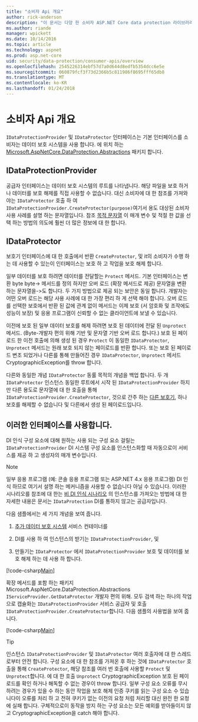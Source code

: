 ```yaml
---
title: "소비자 Api 개요"
author: rick-anderson
description: "이 문서는 다양 한 소비자 ASP.NET Core data protection 라이브러리 내에서 사용할 수 있는 Api의 간략 한 개요를 제공합니다."
ms.author: riande
manager: wpickett
ms.date: 10/14/2016
ms.topic: article
ms.technology: aspnet
ms.prod: asp.net-core
uid: security/data-protection/consumer-apis/overview
ms.openlocfilehash: 2545226314ebf57d7a0d644d8edfb5354dcc6e5e
ms.sourcegitcommit: 060879fcf3f73d2366b5c811986f8695fff65db8
ms.translationtype: MT
ms.contentlocale: ko-KR
ms.lasthandoff: 01/24/2018
---
```

# <a name="consumer-apis-overview"></a>소비자 Api 개요

`IDataProtectionProvider` 및 `IDataProtector` 인터페이스는 기본 인터페이스를 소비자는 데이터 보호 시스템을 사용 합니다. 에 위치 하는 [Microsoft.AspNetCore.DataProtection.Abstractions](https://www.nuget.org/packages/Microsoft.AspNetCore.DataProtection.Abstractions/) 패키지 합니다.

## <a name="idataprotectionprovider"></a>IDataProtectionProvider

공급자 인터페이스는 데이터 보호 시스템의 루트를 나타냅니다. 해당 파일을 보호 하거나 데이터를 보호 해제를 직접 사용할 수 없습니다. 대신 소비자에 대 한 참조를 가져와야는 `IDataProtector` 호출 하 여 `IDataProtectionProvider.CreateProtector(purpose)`여기서 용도 대상된 소비자 사용 사례를 설명 하는 문자열입니다. 참조 [목적 문자열](purpose-strings.md) 이 매개 변수 및 적절 한 값을 선택 하는 방법의 의도에 훨씬 더 많은 정보에 대 한 합니다.

## <a name="idataprotector"></a>IDataProtector

보호기 인터페이스에 대 한 호출에서 반환 `CreateProtector`, 및 it의 소비자가 수행 하는 데 사용할 수 있는이 인터페이스는 보호 하 고 작업을 보호 해제 합니다.

일부 데이터를 보호 하려면 데이터를 전달할는 `Protect` 메서드. 기본 인터페이스는 변환 byte byte-> 메서드를 정의 하지만 오버 로드 (확장 메서드로 제공) 문자열을 변환 하는 문자열을->도 합니다. 두 가지 방법으로 제공 되는 보안은 동일 합니다. 개발자는 어떤 오버 로드는 해당 사용 사례에 대 한 가장 편리 하 게 선택 해야 합니다. 오버 로드를 선택한 보호에서 반환 된 값에 관계 없이 메서드는 이제 보호 (서 암호화 및 조작에도 성능이 보장) 및 응용 프로그램이 신뢰할 수 없는 클라이언트에 보낼 수 있습니다.

이전에 보호 된 일부 데이터 보호를 해제 하려면 보호 된 데이터에 전달 된 `Unprotect` 메서드. (Byte-개발자 편의 위해 기반 및 문자열 기반 오버 로드 합니다.) 보호 된 페이로드 한 이전 호출에 의해 생성 된 경우 `Protect` 이 동일한 `IDataProtector`, `Unprotect` 메서드는 원래 보호 되지 않는 페이로드를 반환 합니다. 또는 보호 된 페이로드 변조 되었거나 다른를 통해 만들어진 경우 `IDataProtector`, `Unprotect` 메서드 CryptographicException를 throw 합니다.

다른와 동일한 개념 `IDataProtector` 동률 목적의 개념을 백업 합니다. 두 개 `IDataProtector` 인스턴스 동일한 루트에서 시작 된 `IDataProtectionProvider` 하지만 다른 용도로 문자열에 대 한 호출을 통해 `IDataProtectionProvider.CreateProtector`, 것으로 간주 하는 [다른 보호기](purpose-strings.md), 하나 보호를 해제할 수 없습니다 및 다른에서 생성 된 페이로드입니다.

## <a name="consuming-these-interfaces"></a>이러한 인터페이스를 사용합니다.

DI 인식 구성 요소에 대해 원하는 사용 되는 구성 요소 걸릴는 `IDataProtectionProvider` DI 시스템 구성 요소를 인스턴스화할 때 자동으로이 서비스를 제공 하 고 생성자의 매개 변수입니다.

> [!NOTE]
> 일부 응용 프로그램 (예: 콘솔 응용 프로그램 또는 ASP.NET 4.x 응용 프로그램) DI 인식 하므로 여기서 설명 하는 메커니즘을 사용할 수 없습니다 아닐 수 있습니다. 이러한 시나리오를 참조에 대 한는 [비 DI 인식 시나리오](../configuration/non-di-scenarios.md) 의 인스턴스를 가져오는 방법에 대 한 자세한 내용은 문서는 `IDataProtection` DI를 통하지 않고는 공급자입니다.

다음 샘플에서는 세 가지 개념을 보여 줍니다.

1. [추가 데이터 보호 시스템](../configuration/overview.md) 서비스 컨테이너를

2. DI를 사용 하 여 인스턴스의 받기는 `IDataProtectionProvider`, 및

3. 만들기는 `IDataProtector` 에서 `IDataProtectionProvider` 보호 및 데이터를 보호 해제 하는 데 사용 하 합니다.

[!code-csharp[Main](../using-data-protection/samples/protectunprotect.cs?highlight=26,34,35,36,37,38,39,40)]

확장 메서드를 포함 하는 패키지 Microsoft.AspNetCore.DataProtection.Abstractions `IServiceProvider.GetDataProtector` 개발자 편의 위해. 모두 검색 하는 하나의 작업으로 캡슐화는 `IDataProtectionProvider` 서비스 공급자 및 호출 `IDataProtectionProvider.CreateProtector`합니다. 다음 샘플의 사용법을 보여 줍니다.

[!code-csharp[Main](./overview/samples/getdataprotector.cs?highlight=15)]

>[!TIP]
> 인스턴스 `IDataProtectionProvider` 및 `IDataProtector` 여러 호출자에 대 한 스레드로부터 안전 합니다. 구성 요소에 대 한 참조를 가져온 후 하는 것에 `IDataProtector` 호출을 통해 `CreateProtector`, 해당 참조를 여러 번 호출에 사용할 `Protect` 및 `Unprotect`합니다. 에 대 한 호출 `Unprotect` CryptographicException 보호 된 페이로드를 확인 하거나 해독할 수 없는 경우이 throw 합니다. 일부 구성 요소 오류를 무시 하려는 경우가 있을 수 하는 동안 작업을 보호 해제 인증 쿠키를 읽는 구성 요소 수 있습니다이 오류를 처리 하 고 전혀 쿠키가 없는 이전의 요청 처럼 처리할 대신 완전 한 요청에 실패 합니다. 구체적으로이 동작을 방지 하는 구성 요소는 모든 예외를 받아들이지 않고 CryptographicException을 catch 해야 합니다.
